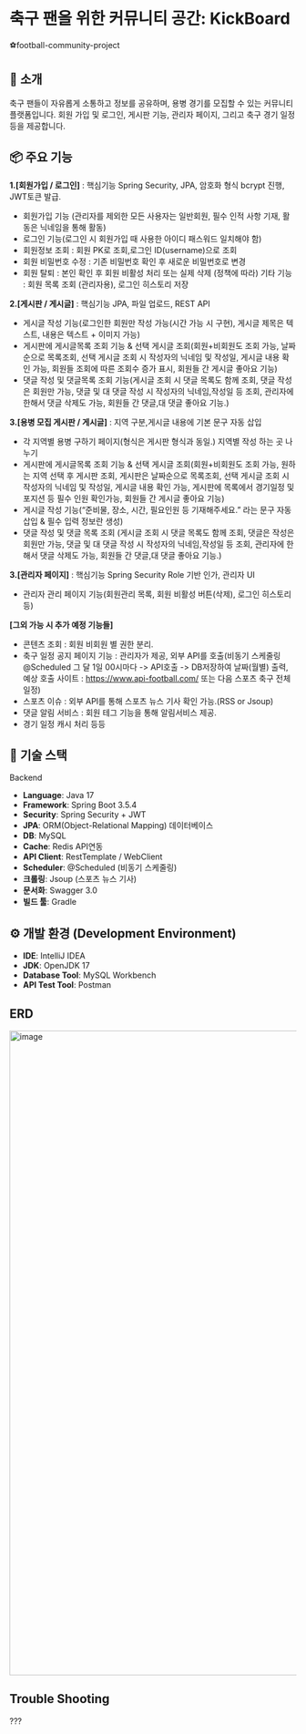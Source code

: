 # 축구 팬을 위한 커뮤니티 공간: KickBoard
⚽football-community-project

## 📝 소개
축구 팬들이 자유롭게 소통하고 정보를 공유하며, 용병 경기를 모집할 수 있는 커뮤니티 플랫폼입니다. 회원 가입 및 로그인, 게시판 기능, 관리자 페이지, 그리고 축구 경기 일정 등을 제공합니다.

## 📦 주요 기능
**1.[회원가입 / 로그인]** : 핵심기능 Spring Security, JPA, 암호화 형식 bcrypt 진행, JWT토큰 발급.
- 회원가입 기능 (관리자를 제외한 모든 사용자는 일반회원, 필수 인적 사항 기재, 활동은 닉네임을 통해 활동)
- 로그인 기능(로그인 시 회원가입 때 사용한 아이디 패스워드 일치해야 함)
- 회원정보 조회 : 회원 PK로 조회,로그인 ID(username)으로 조회
- 회원 비밀번호 수정 : 기존 비밀번호 확인 후 새로운 비밀번호로 변경
- 회원 탈퇴 : 본인 확인 후 회원 비활성 처리 또는 실제 삭제 (정책에 따라)
기타 기능 : 회원 목록 조회 (관리자용), 로그인 히스토리 저장

**2.[게시판 / 게시글]** : 핵심기능 JPA, 파일 업로드, REST API
- 게시글 작성 기능(로그인한 회원만 작성 가능(시간 가능 시 구현), 게시글 제목은 텍스트, 내용은 텍스트 + 이미지 가능)
- 게시판에 게시글목록 조회 기능 & 선택 게시글 조회(회원+비회원도 조회 가능, 날짜순으로 목록조회, 선택 게시글 조회 시 작성자의 닉네임 및 작성일, 게시글 내용 확인 가능, 회원들 조회에 따른 조회수 증가 표시, 회원들 간 게시글 좋아요 기능)
- 댓글 작성 및 댓글목록 조회 기능(게시글 조회 시 댓글 목록도 함께 조회, 댓글 작성은 회원만 가능, 댓글 및 대 댓글 작성 시 작성자의 닉네임,작성일 등 조회, 관리자에 한해서 댓글 삭제도 가능, 회원들 간 댓글,대 댓글 좋아요 기능.)

**3.[용병 모집 게시판 / 게시글]** : 지역 구분,게시글 내용에 기본 문구 자동 삽입
- 각 지역별 용병 구하기 페이지(형식은 게시판 형식과 동일.)
지역별 작성 하는 곳 나누기
- 게시판에 게시글목록 조회 기능 & 선택 게시글 조회(회원+비회원도 조회 가능, 원하는 지역 선택 후 게시판 조회, 게시판은 날짜순으로 목록조회, 선택 게시글 조회 시 작성자의 닉네임 및 작성일, 게시글 내용 확인 가능, 게시판에 목록에서 경기일정 및 포지션 등 필수 인원 확인가능, 회원들 간 게시글 좋아요 기능)
- 게시글 작성 기능(“준비물, 장소, 시간, 필요인원 등 기재해주세요.” 라는 문구 자동 삽입 & 필수 입력 정보란 생성)
- 댓글 작성 및 댓글 목록 조회 (게시글 조회 시 댓글 목록도 함께 조회, 댓글은 작성은 회원만 가능, 댓글 및 대 댓글 작성 시 작성자의 닉네임,작성일 등 조회, 관리자에 한해서 댓글 삭제도 가능, 회원들 간 댓글,대 댓글 좋아요 기능.)

**3.[관리자 페이지]** : 핵심기능 Spring Security Role 기반 인가, 관리자 UI 
- 관리자 관리 페이지 기능(회원관리 목록, 회원 비활성 버튼(삭제), 로그인 히스토리 등)

**[그외 가능 시 추가 예정 기능들]**
- 콘텐츠 조회 : 회원 비회원 별 권한 분리.
- 축구 일정 공지 페이지 기능 : 관리자가 제공, 외부 API를 호출(비동기 스케줄링 @Scheduled 그 달 1일 00시마다 -> API호출 -> DB저장하여 날짜(월별) 출력, 예상 호출 사이트 : https://www.api-football.com/ 또는 다음 스포츠 축구 전체 일정)
- 스포츠 이슈 : 외부 API를 통해 스포츠 뉴스 기사 확인 가능.(RSS or Jsoup)
- 댓글 알림 서비스 : 회원 테그 기능을 통해 알림서비스 제공.
- 경기 일정 캐시 처리 등등


## 🔧 기술 스택
Backend
- **Language**: Java 17
- **Framework**: Spring Boot 3.5.4
- **Security**: Spring Security + JWT 
- **JPA**: ORM(Object-Relational Mapping)
데이터베이스
- **DB**: MySQL
- **Cache**: Redis
API연동
- **API Client**: RestTemplate / WebClient
- **Scheduler**: @Scheduled
(비동기 스케줄링)
- **크롤링**: Jsoup (스포츠 뉴스 기사)
- **문서화**: Swagger 3.0
- **빌드 툴**: Gradle

## ⚙️ 개발 환경 (Development Environment)
- **IDE**: IntelliJ IDEA
- **JDK**: OpenJDK 17
- **Database Tool**: MySQL Workbench
- **API Test Tool**: Postman

## ERD
<img width="1658" height="1132" alt="image" src="https://github.com/user-attachments/assets/5635bc10-987f-4c30-97d9-26b2e9e11d4c" />




## Trouble Shooting
???

